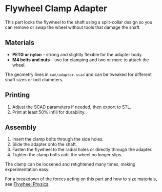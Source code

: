 # Flywheel Clamp Adapter

This part locks the flywheel to the shaft using a split-collar design so you can remove or swap the wheel without tools that damage the shaft.

## Materials
- **PETG or nylon** – strong and slightly flexible for the adapter body.
- **M4 bolts and nuts** – two for clamping and two or more to attach the wheel.

The geometry lives in `cad/adapter.scad` and can be tweaked for different shaft sizes or bolt diameters.

## Printing
1. Adjust the SCAD parameters if needed, then export to STL.
2. Print at least 50% infill for durability.

## Assembly
1. Insert the clamp bolts through the side holes.
2. Slide the adapter onto the shaft.
3. Fasten the flywheel to the radial holes or directly through the adapter.
4. Tighten the clamp bolts until the wheel no longer slips.

The clamp can be loosened and retightened many times, making experimentation easy.

For a breakdown of the forces acting on this part and how to size materials, see [Flywheel Physics](flywheel-physics.md).
